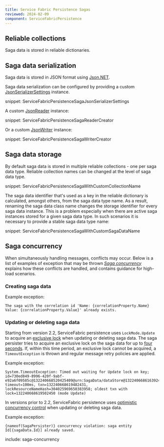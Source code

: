 ```yaml
---
title: Service Fabric Persistence Sagas
reviewed: 2024-02-09
component: ServiceFabricPersistence
---
```



## Reliable collections

Saga data is stored in reliable dictionaries.


## Saga data serialization

Saga data is stored in JSON format using [Json.NET](https://www.newtonsoft.com/json).

Saga data serialization can be configured by providing a custom [JsonSerializerSettings](https://www.newtonsoft.com/json/help/html/T_Newtonsoft_Json_JsonSerializerSettings.htm) instance.

snippet: ServiceFabricPersistenceSagaJsonSerializerSettings

A custom [JsonReader](https://www.newtonsoft.com/json/help/html/T_Newtonsoft_Json_JsonReader.htm) instance:

snippet: ServiceFabricPersistenceSagaReaderCreator

Or a custom [JsonWriter](https://www.newtonsoft.com/json/help/html/T_Newtonsoft_Json_JsonWriter.htm) instance:

snippet: ServiceFabricPersistenceSagaWriterCreator


## Saga data storage

By default saga data is stored in multiple reliable collections - one per saga data type. Reliable collection names can be changed at the level of saga data type.

snippet: ServiceFabricPersistenceSagaWithCustomCollectionName

The saga data identifier that's used as a key in the reliable dictionary is calculated, amongst others, from the saga data type name. As a result, renaming the saga data class name changes the storage identifier for every saga data instance. This is a problem especially when there are active saga instances stored for a given saga data type. In such scenarios it is necessary to provide a stable saga data type name:

snippet: ServiceFabricPersistenceSagaWithCustomSagaDataName

## Saga concurrency

When simultaneously handling messages, conflicts may occur. Below is a list of examples of exception that may be thrown _[Saga concurrency](/nservicebus/sagas/concurrency.md)_ explains how these conflicts are handled, and contains guidance for high-load scenarios.

### Creating saga data

Example exception:

```
The saga with the correlation id 'Name: {correlationProperty.Name} Value: {correlationProperty.Value}' already exists.
```

### Updating or deleting saga data

Starting from version 2.2, ServiceFabric persistence uses `LockMode.Update` to acquire an [exclusive lock](https://docs.microsoft.com/en-us/azure/service-fabric/service-fabric-reliable-services-reliable-collections-transactions-locks#locks) when updating or deleting saga data. The saga persister tries to acquire an exclusive lock on the saga data for up to [four seconds](/persistence/service-fabric/#usage-transaction-timeout). If, within this time period, an exclusive lock cannot be acquired, a `TimeoutException` is thrown and regular message retry policies are applied.

Example exception:

```
System.TimeoutException: Timed out waiting for Update lock on key; id=730ed849-8996-420f-9abf-e92a6f09585c@132240668520425409@urn:SagaData/dataStore@132240668616392434, timeout=100ms, txn=132240668619482431, lockResourceNameHash=304025969650383958; oldest txn with lock=132240668619502450 (mode Update)
```

In versions prior to 2.2, ServiceFabric persistence uses [optimistic concurrency control](https://en.wikipedia.org/wiki/Optimistic_concurrency_control) when updating or deleting saga data.

Example exception:

```
{nameof(SagaPersister)} concurrency violation: saga entity Id[{sagaData.Id}] already saved.
```

include: saga-concurrency
